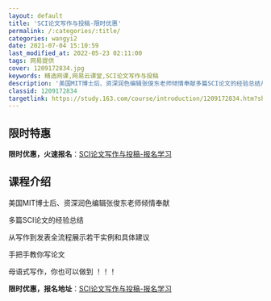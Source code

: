 ```yaml
---
layout: default
title: 'SCI论文写作与投稿-限时优惠'
permalink: /:categories/:title/
categories: wangyi2
date: 2021-07-04 15:10:59
last_modified_at: 2022-05-23 02:11:00
tags: 网易提供
cover: 1209172834.jpg
keywords: 精选网课,网易云课堂,SCI论文写作与投稿
description: '美国MIT博士后、资深润色编辑张俊东老师倾情奉献多篇SCI论文的经验总结从写作到发表全流程展示若干实例和具体建议手把手教'
classid: 1209172834
targetlink: https://study.163.com/course/introduction/1209172834.htm?share=1&shareId=1025206652&utm_campaign=share&utm_medium=iphoneShare&utm_source=&utm_u=1025206652
---
```


## 限时特惠

**限时优惠，火速报名**：[SCI论文写作与投稿-报名学习](https://study.163.com/course/introduction/1209172834.htm?share=1&shareId=1025206652&utm_campaign=share&utm_medium=iphoneShare&utm_source=&utm_u=1025206652)

## 课程介绍

美国MIT博士后、资深润色编辑张俊东老师倾情奉献

多篇SCI论文的经验总结 

从写作到发表全流程展示若干实例和具体建议

手把手教你写论文

母语式写作，你也可以做到 ！！！

**限时优惠，报名地址**：[SCI论文写作与投稿-报名学习](https://study.163.com/course/introduction/1209172834.htm?share=1&shareId=1025206652&utm_campaign=share&utm_medium=iphoneShare&utm_source=&utm_u=1025206652)

